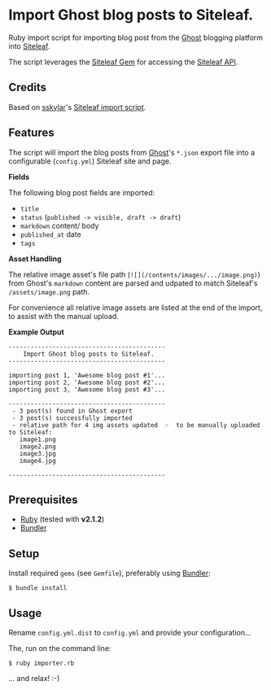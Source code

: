 # Import Ghost blog posts to Siteleaf.

Ruby import script for importing blog post from the [Ghost][Ghost] blogging platform into [Siteleaf][Siteleaf].

The script leverages the [Siteleaf Gem][Siteleaf Gem] for accessing the [Siteleaf API][Siteleaf API]. 

## Credits

Based on [sskylar](https://gist.github.com/sskylar)'s [Siteleaf import script](https://gist.github.com/sskylar/5824224).

## Features

The script will import the blog posts from [Ghost][Ghost]'s `*.json` export file into a configurable (`config.yml`) Siteleaf site and page.

**Fields**

The following blog post fields are imported:

- `title`
- `status` (`published -> visible, draft -> draft`)
- `markdown` content/ body
- `published_at` date
- `tags`

**Asset Handling**

The relative image asset's file path (`![](/contents/images/.../image.png)`) from Ghost's `markdown` content are parsed and udpated to match Siteleaf's `/assets/image.png` path. 

For convenience all relative image assets are listed at the end of the import, to assist with the manual upload.

**Example Output**

    -------------------------------------------
        Import Ghost blog posts to Siteleaf.     
    -------------------------------------------
    
    importing post 1, 'Awesome blog post #1'...
    importing post 2, 'Awesome blog post #2'...
    importing post 3, 'Awesome blog post #3'...
    
    -------------------------------------------
     - 3 post(s) found in Ghost export
     - 3 post(s) successfully imported
     - relative path for 4 img assets updated  ☞  to be manually uploaded to Siteleaf:
       image1.png
       image2.png
       image3.jpg
       image4.jpg
    
    -------------------------------------------

## Prerequisites

- [Ruby][Ruby] (tested with **v2.1.2**)
- [Bundler][Bundler]

## Setup

Install required `gems` (see `Gemfile`), preferably using [Bundler][Bundler]:

    $ bundle install

## Usage

Rename `config.yml.dist` to `config.yml` and provide your configuration...

The, run on the command line:

    $ ruby importer.rb

... and relax! :-)

[Siteleaf]: http://siteleaf.com/
[Siteleaf Gem]: https://github.com/siteleaf/siteleaf-gem
[Siteleaf API]: https://github.com/siteleaf/siteleaf-api
[Ghost]: http://ghost.org/
[Ruby]: http://www.ruby-lang.org/
[Bundler]: http://bundler.io/
